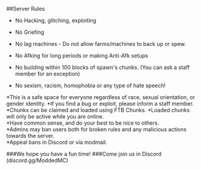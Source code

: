 ##Server Rules

* No Hacking, glitching, exploiting 

* No Griefing

* No lag machines - Do not allow farms/machines to back up or spew.

* No Afking for long periods or making Anti-Afk setups
 
* No building within 100 blocks of spawn's chunks. (You can ask a staff member for an exception)

* No sexism, racism, homophobia or any type of hate speech!

*This is a safe space for everyone regardless of race, sexual orientation, or gender identity.
*If you find a bug or exploit, please inform a staff member.
*Chunks can be claimed and loaded using FTB Chunks. 
*Loaded chunks will only be active while you are online.  
*Have common sense, and do your best to be nice to others.  
*Admins may ban users both for broken rules and any malicious actions towards the server.  
*Appeal bans in Discord or via modmail.

###We hope you have a fun time!
###Come join us in Discord (discord.gg/ModdedMC)
